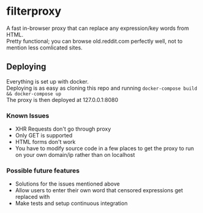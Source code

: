 # filterproxy
A fast in-browser proxy that can replace any expression/key words from HTML.  
Pretty functional; you can browse old.reddit.com perfectly well, not to mention less comlicated sites.

## Deploying
Everything is set up with docker.  
Deploying is as easy as cloning this repo and running `docker-compose build && docker-compose up`  
The proxy is then deployed at 127.0.0.1:8080

### Known Issues
- XHR Requests don't go through proxy
- Only GET is supported
- HTML forms don't work
- You have to modify source code in a few places to get the proxy to run on your own domain/ip rather than on localhost

### Possible future features
- Solutions for the issues mentioned above
- Allow users to enter their own word that censored expressions get replaced with
- Make tests and setup continuous integration
